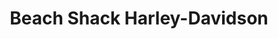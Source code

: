 ---
title: "Beach Shack Harley-Davidson"
url: /panama-city-beach/beach-shack-harley-davidson/
shop: clothes
---